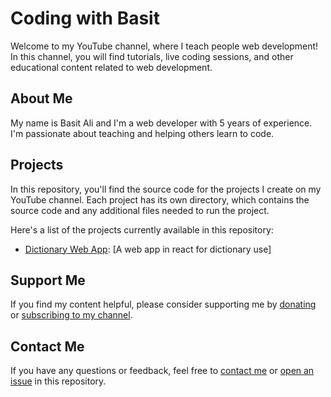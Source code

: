 # Coding with Basit

Welcome to my YouTube channel, where I teach people web development! In this channel, you will find tutorials, live coding sessions, and other educational content related to web development.

## About Me

My name is Basit Ali and I'm a web developer with 5 years of experience. I'm passionate about teaching and helping others learn to code.

## Projects

In this repository, you'll find the source code for the projects I create on my YouTube channel. Each project has its own directory, which contains the source code and any additional files needed to run the project.

Here's a list of the projects currently available in this repository:

- [Dictionary Web App](/project-name-1): [A web app in react for dictionary use]

## Support Me

If you find my content helpful, please consider supporting me by [donating](https://patreon.com/CodingWithBasit) or [subscribing to my channel](https://www.youtube.com/channel/UCFGZiRY_X5hJXZNpg_6PcGQ).

## Contact Me

If you have any questions or feedback, feel free to [contact me](mailto:alib4111@gmail.com) or [open an issue](https://github.com/basit740/youtube/issues) in this repository.
